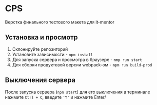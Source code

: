 # CPS

Верстка финального тестового макета для it-mentor

## Установка и просмотр

1. Склонируйте репозиторий
2. Установите зависимости - `npm install`
3. Для запуска сервера и просмотра в браузере - `nmp run start`
4. Для сборки продуктовой версии webpack-ом - `npm run build-prod`

## Выключения сервера

После запуска сервера (`npm start`) для его выключения в терминале нажмите `Ctrl + C`, введите `'Y'` и нажмите Enter/
